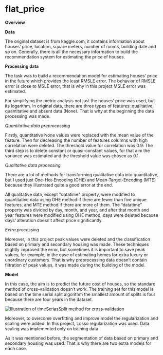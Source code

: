 # flat_price
**Overview**

**Data**

The original dataset is from kaggle.com, it contains information about houses’ price, location, square meters, number of rooms, building date and so on. Generally, there is all the necessary information to build the recommendation system for estimating the price of houses. 

**Processing data**

The task was to build a recommendation model for estimating houses' price in the future which provides the least RMSLE error. The behavior of RMSLE error is close to MSLE error, that is why in this project MSLE error was estimated.

For simplifying the metric analysis not just the houses’ price was used, but its logarithm.
In original data, there are three types of features: qualitative, quantitative and absent data (None). That is why at the beginning the data processing was made.

*Quantitative data preprocessing*

Firstly, quantitative None values were replaced with the mean value of the feature. Then for decreasing the number of features columns with high correlation were deleted. The threshold value for correlation was 0.9. The third step is to delete constant or quasi-constant values, for that aim the variance was estimated and the threshold value was chosen as 0.1.

*Qualitative data processing*

There are a lot of methods for transforming qualitative data into quantitative, but I used just One-Hot-Encoding (OHE) and Mean-Target-Encoding (MTE) because they illustrated quite a good error at the end.

All qualitative data, except "datatime" property, were modified to quantitative data using OHE method if there are fewer than five unique features, and MTE method if there are more of them. The “datatime” property was divided by day, month, and year, and after that month and year features were modified using OHE method, days were deleted because days’ alteration doesn’t affect price significantly.

*Extra processing*

Moreover, in this project peak values were deleted and the classification based on primary and secondary housing was made. These techniques slightly improved the error, but sometimes it is important to save peak values, for example, in the case of estimating homes for extra luxury or unordinary customers. That is why preprocessing data doesn’t contain filtration of peak values, it was made during the building of the model.

**Model**

In this case, the aim is to predict the future cost of houses, so the standard method of cross-validation doesn’t work. The training set for this model is based on the time serial split algorithm the smallest amount of splits is four because there are four years in the dataset. 

![Illustration of timeSeriasSplit method for cross-validation](https://user-images.githubusercontent.com/104028421/232858510-07355817-12d4-4707-8a6a-016e7485daf8.png)


Moreover, to overcome overfitting and improve model the regularization and scaling were added. In this project, Losso regularization was used. Data scaling was implemented only on training data

As it was mentioned before, the segmentation of data based on primary and secondary housing was used. That is why there are two extra models for each case.
